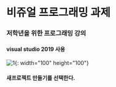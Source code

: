 # 비쥬얼 프로그래밍 과제
 ### 저학년을 위한 프로그래밍 강의 
 
 #### visual studio 2019 사용  
![1](https://user-images.githubusercontent.com/54833169/64945719-2a781c80-d8ac-11e9-9510-a1e66ea1a8ad.PNG){: width="100" height="100"}
#### 새프로젝트 만들기를 선택한다. 
